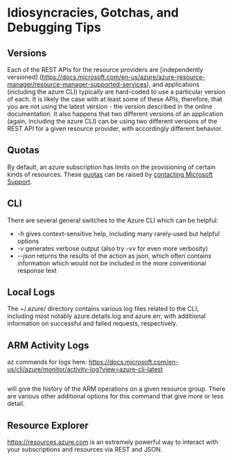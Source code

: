Idiosyncracies, Gotchas, and Debugging Tips
===========================================
## Versions
Each of the REST APIs for the resource providers are [independently versioned]
(https://docs.microsoft.com/en-us/azure/azure-resource-manager/resource-manager-supported-services),
and applications (including the azure CLI) typically are hard-coded to use
a particular version of each.  It is likely the case with at least some of
these APIs, therefore, that you are not using the latest version - the
version described in the online documentation.  It also happens that two 
different versions of an application (again, including the azure CLI) can
be using two different versions of the REST API for a given resource provider,
with accordingly different behavior.

## Quotas
By default, an azure subscription has limits on the provisioning of certain
kinds of resources.  These [quotas](https://azure.microsoft.com/en-us/documentation/articles/azure-subscription-service-limits/) can be raised by 
[contacting Microsoft Support](https://ms.portal.azure.com/#create/Microsoft.Support).

## CLI
There are several general switches to the Azure CLI which can be helpful:

* _-h_ gives context-sensitive help, including many rarely-used but helpful
options
* _-v_ generates verbose output (also try -vv for even more verbosity)
* _--json_ returns the results of the action as json, which often contains
information which would not be included in the more conventional response
text

## Local Logs
The ~/.azure/ directory contains various log files related to the CLI, 
including most notably azure.details.log and azure.err, with additional
information on successful and failed requests, respectively.

## ARM Activity Logs
az commands for logs here: https://docs.microsoft.com/en-us/cli/azure/monitor/activity-log?view=azure-cli-latest
```bash
```
 will give the history of the
ARM operations on a given resource group.  There are various other additional
options for this command that give more or less detail.

## Resource Explorer
https://resources.azure.com is an extremely powerful way to interact with
your subscriptions and resources via REST and JSON.
